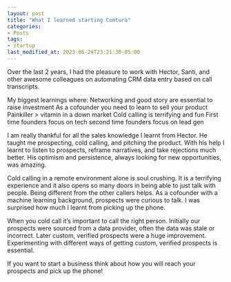 ```yaml
---
layout: post
title: "What I learned starting Comtura"
categories:
- Posts
tags:
- startup
last_modified_at: 2023-06-24T23:21:30-05:00
---
```


Over the last 2 years, I had the pleasure to work with Hector, Santi, and other awesome colleagues on automating CRM data entry based on call transcripts.

My biggest learnings where:
Networking and good story are essential to raise investment
As a cofounder you need to learn to sell your product
Painkiller > vitamin in a down market
Cold calling is terrifying and fun
First time founders focus on tech second time founders focus on lead gen

I am really thankful for all the sales knowledge I learnt from Hector. He taught me prospecting, cold calling, and pitching the product. With his help I learnt to listen to prospects, reframe narratives, and take rejections much better. His optimism and persistence, always looking for new opportunities, was amazing.

Cold calling in a remote environment alone is soul crushing. It is a terrifying experience and it also opens so many doors in being able to just talk with people. Being different from the other callers helps. As a cofounder with a machine learning background, prospects were curious to talk. I was surprised how much I learnt from picking up the phone.

When you cold call it’s important to call the right person. Initially our prospects were sourced from a data provider, often the data was stale or incorrect. Later custom, verified prospects were a huge improvement. Experimenting with different ways of getting custom, verified prospects is essential.

If you want to start a business think about how you will reach your prospects and pick up the phone!